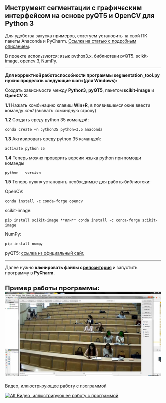 ## Инструмент сегментации с графическим интерфейсом на основе pyQT5 и OpenCV для Python 3

Для удобства запуска примеров, советуем установить на свой ПК пакеты Anaconda и PyCharm.
[Ссылка на статью с подробным описанием](https://devpractice.ru/python-lesson-1-install/).

В проекте используются: язык python3.х, библиотеки [pyQT5](https://pythonworld.ru/gui/pyqt5-firstprograms.html), [scikit-image](http://scikit-image.org), [opencv 3](https://opencv.org/opencv-3-0.html), [NumPy](https://pypi.org/project/numpy/).

--------------------------------------

**Для корректной работоспособности программы segmentation_tool.py нужно проделать следующие шаги (для Windows):**

Создать зависимости между **Python3**, **pyQT5**, пакетом **scikit-image** и **OpenCV 3**.

**1.1** Нажать комбинацию клавиш **Win+R**, в появившемся окне ввести команду _cmd_ (вызвать командную строку)

**1.2** Создать среду python 35 командой:  

	conda create –n python35 python=3.5 anaconda
    
**1.3** Активировать среду python 35 командой:

	activate python 35

**1.4** Теперь можно проверить версию языка python при помощи команды 

	python --version

**1.5** Теперь нужно установить необходимые для работы библиотеки:

OpenCV:

	conda install -c conda-forge opencv

scikit-image:

	pip install scikit-image **или** conda install -c conda-forge scikit-image

NumPy:

	pip install numpy

pyQT5: [ссылка на официальный сайт.](https://riverbankcomputing.com/software/pyqt/download5)

------------------------------------------------------------------------

Далее нужно **клонировать файлы с [репозитория](https://github.com/yuddim/multi_class_segmentation_tool)** и запустить программу в **PyCharm**. 

**Пример работы программы:**
![alt text](test.jpg)
----------------------------------
[Видео, иллюстрирующее работу с программой](https://www.youtube.com/watch?v=bjM5I21gQFw)

[![Alt Видео, иллюстрирующее работу с программой](https://i9.ytimg.com/vi/bjM5I21gQFw/mq3.jpg?sqp=CNjB4toF&rs=AOn4CLAl9VX6nNk0mjbAnuoHcSOHTqQbFw)](https://www.youtube.com/watch?v=bjM5I21gQFw)

